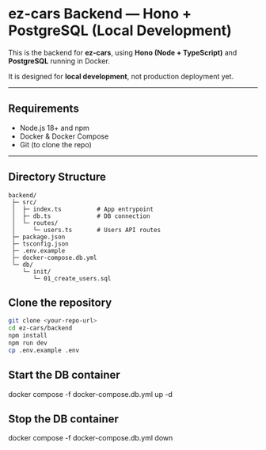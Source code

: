 # ez-cars Backend — Hono + PostgreSQL (Local Development)

This is the backend for **ez-cars**, using **Hono (Node + TypeScript)** and **PostgreSQL** running in Docker.  

It is designed for **local development**, not production deployment yet.

---

## Requirements

- Node.js 18+ and npm
- Docker & Docker Compose
- Git (to clone the repo)

---

## Directory Structure

```
backend/
 ├─ src/
 │  ├─ index.ts          # App entrypoint
 │  ├─ db.ts             # DB connection
 │  └─ routes/
 │     └─ users.ts       # Users API routes
 ├─ package.json
 ├─ tsconfig.json
 ├─ .env.example
 ├─ docker-compose.db.yml
 └─ db/
    └─ init/
       └─ 01_create_users.sql
```

## Clone the repository

```bash
git clone <your-repo-url>
cd ez-cars/backend
npm install
npm run dev
cp .env.example .env
```

## Start the DB container
docker compose -f docker-compose.db.yml up -d

## Stop the DB container
docker compose -f docker-compose.db.yml down
